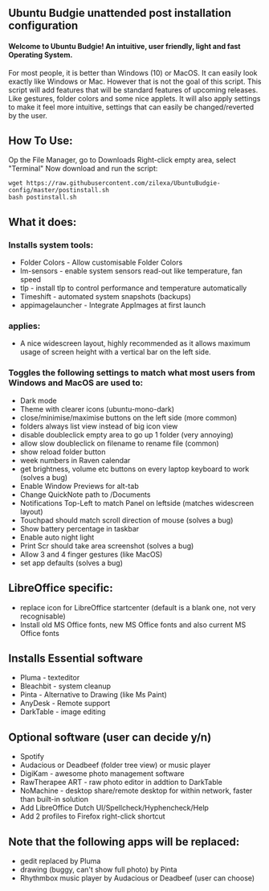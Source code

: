 ## Ubuntu Budgie unattended post installation configuration

#### Welcome to Ubuntu Budgie! An intuitive, user friendly, light and fast Operating System. 
For most people, it is better than Windows (10) or MacOS. It can easily look exactly like Windows or Mac.
However that is not the goal of this script. This script will add features that will be standard features of upcoming releases. 
Like gestures, folder colors and some nice applets. 
It will also apply settings to make it feel more intuitive, settings that can easily be changed/reverted by the user. 

## How To Use:
Op the File Manager, go to Downloads
Right-click empty area, select "Terminal"
Now download and run the script:
```
wget https://raw.githubusercontent.com/zilexa/UbuntuBudgie-config/master/postinstall.sh
bash postinstall.sh
```

## What it does:


### Installs system tools: 
* Folder Colors - Allow customisable Folder Colors
* lm-sensors - enable system sensors read-out like temperature, fan speed
* tlp - install tlp to control performance and temperature automatically
* Timeshift - automated system snapshots (backups) 
* appimagelauncher - Integrate AppImages at first launch

### applies: 
* A nice widescreen layout, highly recommended as it allows maximum usage of screen height with a vertical bar on the left side. 

### Toggles the following settings to match what most users from Windows and MacOS are used to: 
* Dark mode
* Theme with clearer icons (ubuntu-mono-dark)
* close/minimise/maximise buttons on the left side (more common)
* folders always list view instead of big icon view
* disable doubleclick empty area to go up 1 folder (very annoying)
* allow slow doubleclick on filename to rename file (common)
* show reload folder button
* week numbers in Raven calendar
* get brightness, volume etc buttons on every laptop keyboard to work (solves a bug)
* Enable Window Previews for alt-tab
* Change QuickNote path to /Documents
* Notifications Top-Left to match Panel on leftside (matches widescreen layout)
* Touchpad should match scroll direction of mouse (solves a bug) 
* Show battery percentage in taskbar
* Enable auto night light
* Print Scr should take area screenshot (solves a bug)
* Allow 3 and 4 finger gestures (like MacOS)
* set app defaults (solves a bug)

## LibreOffice specific:
* replace icon for LibreOffice startcenter (default is a blank one, not very recognisable)
* Install old MS Office fonts, new MS Office fonts and also current MS Office fonts

## Installs Essential software
* Pluma - texteditor
* Bleachbit - system cleanup
* Pinta - Alternative to Drawing (like Ms Paint) 
* AnyDesk -  Remote support
* DarkTable - image editing

## Optional software (user can decide y/n)
* Spotify
* Audacious or Deadbeef (folder tree view) or music player
* DigiKam - awesome photo management software
* RawTherapee ART - raw photo editor in addtion to DarkTable
* NoMachine - desktop share/remote desktop for within network, faster than built-in solution
* Add LibreOffice Dutch UI/Spellcheck/Hyphencheck/Help 
* Add 2 profiles to Firefox right-click shortcut

## Note that the following apps will be replaced:
* gedit replaced by Pluma
* drawing (buggy, can't show full photo) by Pinta
* Rhythmbox music player by Audacious or Deadbeef (user can choose)
